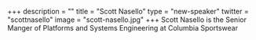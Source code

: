 +++
description = ""
title = "Scott Nasello"
type = "new-speaker"
twitter = "scottnasello"
image = "scott-nasello.jpg"
+++
Scott Nasello is the Senior Manger of Platforms and Systems Engineering at Columbia Sportswear